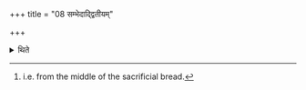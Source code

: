 +++
title = "08 सम्भेदाद्द्वितीयम्"

+++

<details><summary>थिते</summary>

8. From the joint[^1] he cuts the second (portion).  

[^1]: i.e. from the middle of the sacrificial bread.
</details>
